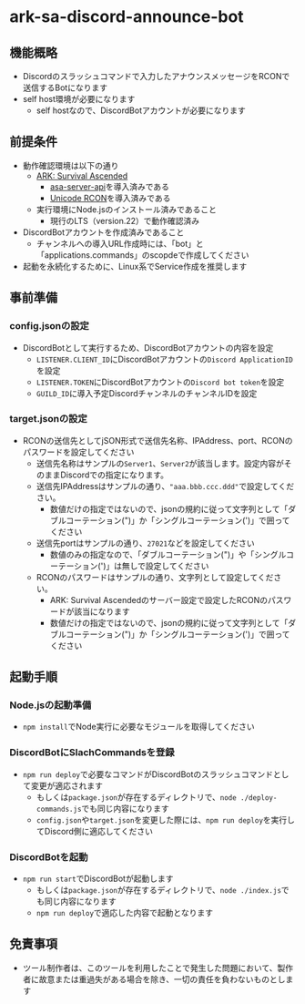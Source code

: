 # ark-sa-discord-announce-bot

## 機能概略
- Discordのスラッシュコマンドで入力したアナウンスメッセージをRCONで送信するBotになります
- self host環境が必要になります
  - self hostなので、DiscordBotアカウントが必要になります

## 前提条件
- 動作確認環境は以下の通り
  - [ARK: Survival Ascended](https://store.steampowered.com/app/2399830/ARK_Survival_Ascended/?l=japanese)
    - [asa-server-api](https://ark-server-api.com/threads/asa-server-api.33/)を導入済みである
    - [Unicode RCON](https://ark-server-api.com/resources/unicode-rcon.152/)を導入済みである
  - 実行環境にNode.jsのインストール済みであること
    - 現行のLTS（version.22）で動作確認済み
- DiscordBotアカウントを作成済みであること
  - チャンネルへの導入URL作成時には、「bot」と「applications.commands」のscopdeで作成してください
- 起動を永続化するために、Linux系でService作成を推奨します

## 事前準備
### config.jsonの設定
- DiscordBotとして実行するため、DiscordBotアカウントの内容を設定
  - `LISTENER.CLIENT_ID`にDiscordBotアカウントの`Discord ApplicationID`を設定
  - `LISTENER.TOKEN`にDiscordBotアカウントの`Discord bot token`を設定
  - `GUILD_ID`に導入予定DiscordチャンネルのチャンネルIDを設定
### target.jsonの設定
- RCONの送信先としてjSON形式で送信先名称、IPAddress、port、RCONのパスワードを設定してください
  - 送信先名称はサンプルの`Server1`、`Server2`が該当します。設定内容がそのままDiscordでの指定になります。
  - 送信先IPAddressはサンプルの通り、`"aaa.bbb.ccc.ddd"`で設定してください。
    - 数値だけの指定ではないので、jsonの規約に従って文字列として「ダブルコーテーション(")」か「シングルコーテーション(')」で囲ってください
  - 送信先portはサンプルの通り、`27021`などを設定してください
    - 数値のみの指定なので、「ダブルコーテーション(")」や「シングルコーテーション(')」は無しで設定してください
  - RCONのパスワードはサンプルの通り、文字列として設定してください。
    - ARK: Survival Ascendedのサーバー設定で設定したRCONのパスワードが該当になります
    - 数値だけの指定ではないので、jsonの規約に従って文字列として「ダブルコーテーション(")」か「シングルコーテーション(')」で囲ってください

## 起動手順
### Node.jsの起動準備
- `npm install`でNode実行に必要なモジュールを取得してください
### DiscordBotにSlachCommandsを登録
- `npm run deploy`で必要なコマンドがDiscordBotのスラッシュコマンドとして変更が適応されます
  - もしくは`package.json`が存在するディレクトリで、`node ./deploy-commands.js`でも同じ内容になります
  - `config.json`や`target.json`を変更した際には、`npm run deploy`を実行してDiscord側に適応してください
### DiscordBotを起動
- `npm run start`でDiscordBotが起動します
  - もしくは`package.json`が存在するディレクトリで、`node ./index.js`でも同じ内容になります
  - `npm run deploy`で適応した内容で起動となります

## 免責事項
- ツール制作者は、このツールを利用したことで発生した問題において、製作者に故意または重過失がある場合を除き、一切の責任を負わないものとします
